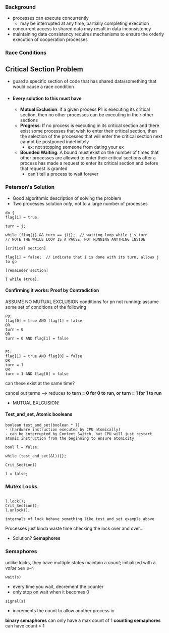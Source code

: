 ### Background
- processes can execute concurrently
	- may be interrupted at any time, partially completing execution
- concurrent access to shared data may result in data inconsistency
- maintaining data consistency requires mechanisms to ensure the orderly execution of cooperation processes

### Race Conditions

## Critical Section Problem
- guard a specific section of code that has shared data/something that would cause a race condition
- #### Every solution to this must have
	- **Mutual Exclusion**: if a given process **P**1 is executing its critical section, then no other processes can be executing in their other sections
	- **Progress**: If no process is executing in its critical section and there exist some processes that wish to enter their critical section, then the selection of the processes that will enter the critical section next cannot be postponed indefinitely
		- ex: not stopping someone from dating your ex
	- **Bounded Waiting**: A bound must exist on the number of times that other processes are allowed to enter their critical sections after a process has made a request to enter its critical section and before that request is granted
		- can't tell a process to wait forever

### Peterson's Solution
- Good algorithmic description of solving the problem
- Two processes solution _only_, not to a large number of processes
```
do {  
flag[i] = true; 

turn = j;  

while (flag[j] && turn == j){};  // waiting loop while j's turn
// NOTE THE WHILE LOOP IS A PAUSE, NOT RUNNING ANYTHING INSIDE

[critical section]

flag[i] = false;  // indicate that i is done with its turn, allows j to go

[remainder section]

} while (true);
```

#### Confirming it works: Proof by Contradiction

ASSUME NO MUTUAL EXCLUSION
conditions for pn not running: assume some set of conditions of the following
```
P0:
flag[0] = true AND flag[1] = false
OR
turn = 0
OR
turn = 0 AND flag[1] = false


P1:
flag[1] = true AND flag[0] = false
OR
turn = 1
OR
turn = 1 AND flag[0] = false
```

can these exist at the same time?

cancel out terms --> reduces to **turn = 0 for 0 to run, or turn = 1 for 1 to run**
- MUTUAL EXLCUSION!
#### Test_and_set, Atomic booleans
```
boolean test_and_set(boolean * l)
- (hardware instruction executed by CPU atomically)
- can be interrupted by Context Switch, but CPU will just restart atomic instruction from the beginning to ensure atomicity
```

```
bool l = false;

while (test_and_set(&l)){};

Crit_Section()

l = false;
```


### Mutex Locks
```Lock l;

l.lock();
Crit_Section();
l.unlock();

internals of lock behave something like test_and_set example above
```

Processes just kinda waste time checking the lock over and over...
- Solution? **Semaphores**

### Semaphores
unlike locks, they have multiple states
maintain a *count*; initialized with a *value*
`Sem s=n`

`wait(s)`
- every time you wait, decrement the counter
- only stop on wait when it becomes 0

`signal(s)`
- increments the count to allow another process in

**binary semaphores** can only have a max count of 1
**counting semaphores** can have count > 1

